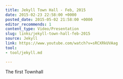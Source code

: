 ```yaml
---
title: Jekyll Town Hall - Feb, 2015
date: 2015-02-23 22:58:00 +0000
posted_date: 2015-05-02 21:58:00 +0000
editor_recommends: 1
content_type: Video/Presentation
slug: links/jekyll-town-hall-feb-2015
source: Jekyll
link: https://www.youtube.com/watch?v=sRCXRkUVAag
tool:
- tool/jekyll.md

---
```

The first Townhall